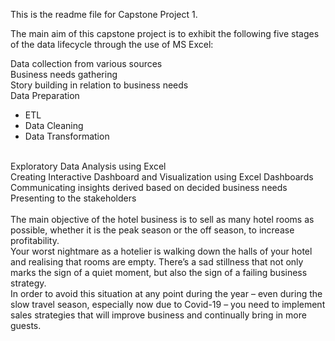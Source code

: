 This is the readme file for Capstone Project 1.

The main aim of this capstone project is to exhibit the following five stages of the data lifecycle through the use of MS Excel:

Data collection from various sources
<br>
Business needs gathering
<br>
Story building in relation to business needs
<br>
Data Preparation
<br>
  <ul> <li>ETL
  <li> Data Cleaning
<li>Data Transformation </ul>
<br>
Exploratory Data Analysis using Excel
<br>
Creating Interactive Dashboard and Visualization using Excel Dashboards
<br>
Communicating insights derived based on decided business needs
<br>
Presenting to the stakeholders
  <br>
  <br>
The main objective of the hotel business is to sell as many hotel rooms as possible, whether it is the peak season or the off season, to increase profitability. 
  <br>
Your worst nightmare as a hotelier is walking down the halls of your hotel and realising that rooms are empty. There’s a sad stillness that not only marks the sign of a quiet moment, but also the sign of a failing business strategy.
<br>
In order to avoid this situation at any point during the year – even during the slow travel season, especially now due to Covid-19 – you need to implement sales strategies that will improve business and continually bring in more guests.

  
